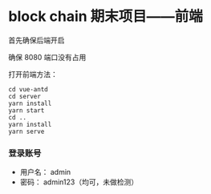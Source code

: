 # block chain 期末项目——前端

首先确保后端开启
    
确保 8080 端口没有占用

打开前端方法：
```
cd vue-antd
cd server
yarn install
yarn start
cd ..
yarn install
yarn serve
```

### 登录账号
- 用户名： admin
- 密码： admin123（均可，未做检测）
